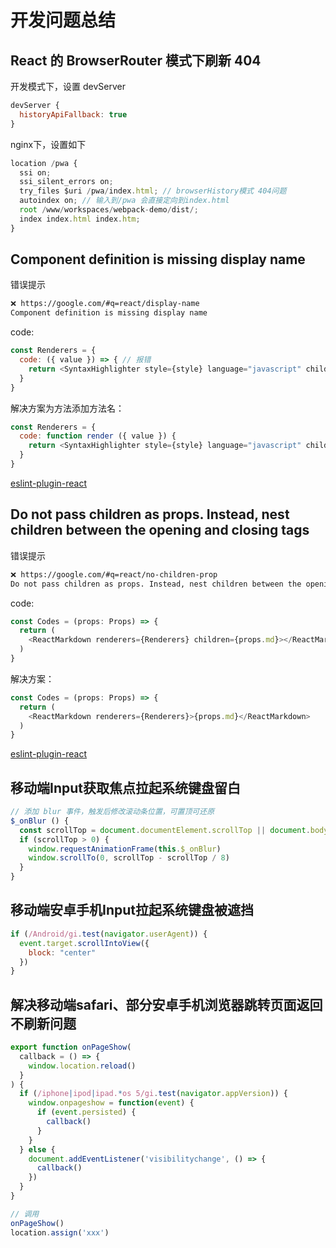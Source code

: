 # 开发问题总结

## React 的 BrowserRouter 模式下刷新 404

开发模式下，设置 devServer

```js
devServer {
  historyApiFallback: true
}
```

nginx下，设置如下

```js
location /pwa {
  ssi on;
  ssi_silent_errors on;
  try_files $uri /pwa/index.html; // browserHistory模式 404问题
  autoindex on; // 输入到/pwa 会直接定向到index.html
  root /www/workspaces/webpack-demo/dist/;
  index index.html index.htm;
}
```

## Component definition is missing display name

错误提示

```bash
❌ https://google.com/#q=react/display-name
Component definition is missing display name
```

code:

```js
const Renderers = {
  code: ({ value }) => { // 报错
    return <SyntaxHighlighter style={style} language="javascript" children={value} />
  }
}
```

解决方案为方法添加方法名：

```js
const Renderers = {
  code: function render ({ value }) {
    return <SyntaxHighlighter style={style} language="javascript" children={value} />
  }
}
```

[eslint-plugin-react](https://github.com/yannickcr/eslint-plugin-react/issues/597)

## Do not pass children as props. Instead, nest children between the opening and closing tags

错误提示

```bash
❌ https://google.com/#q=react/no-children-prop
Do not pass children as props. Instead, nest children between the opening and closing tags
```

code:

```js
const Codes = (props: Props) => {
  return (
    <ReactMarkdown renderers={Renderers} children={props.md}></ReactMarkdown> // 报错
  )
}
```

解决方案：

```js
const Codes = (props: Props) => {
  return (
    <ReactMarkdown renderers={Renderers}>{props.md}</ReactMarkdown>
  )
}
```

[eslint-plugin-react](https://github.com/yannickcr/eslint-plugin-react/blob/master/docs/rules/no-children-prop.md)

## 移动端Input获取焦点拉起系统键盘留白

```js
// 添加 blur 事件，触发后修改滚动条位置，可置顶可还原
$_onBlur () {
  const scrollTop = document.documentElement.scrollTop || document.body.scrollTop
  if (scrollTop > 0) {
    window.requestAnimationFrame(this.$_onBlur)
    window.scrollTo(0, scrollTop - scrollTop / 8)
  }
}
```

## 移动端安卓手机Input拉起系统键盘被遮挡

```js
if (/Android/gi.test(navigator.userAgent)) {
  event.target.scrollIntoView({
    block: "center"
  })
}
```

## 解决移动端safari、部分安卓手机浏览器跳转页面返回不刷新问题

```js
export function onPageShow(
  callback = () => {
    window.location.reload()
  }
) {
  if (/iphone|ipod|ipad.*os 5/gi.test(navigator.appVersion)) {
    window.onpageshow = function(event) {
      if (event.persisted) {
        callback()
      }
    }
  } else {
    document.addEventListener('visibilitychange', () => {
      callback()
    })
  }
}
```

```js
// 调用
onPageShow()
location.assign('xxx')
```